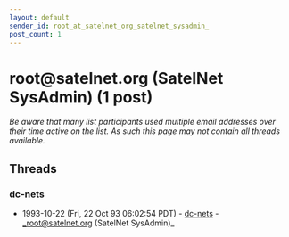 ```yaml
---
layout: default
sender_id: root_at_satelnet_org_satelnet_sysadmin_
post_count: 1
---
```


# root<span>@</span>satelnet.org (SatelNet SysAdmin) (1 post)

_Be aware that many list participants used multiple email addresses over their time active on the list. As such this page may not contain all threads available._

## Threads

### dc-nets
+ 1993-10-22 (Fri, 22 Oct 93 06:02:54 PDT) - [dc-nets](/archive/1993/10/3202ff731ebeff4627f5538a8339385a0d2a9929676de33517b676dfec05d00a) - _root@satelnet.org (SatelNet SysAdmin)_

